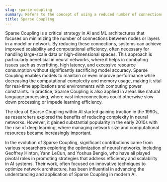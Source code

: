 ```yaml
---
slug: sparse-coupling
summary: Refers to the concept of using a reduced number of connections between components or nodes in a system to enhance computational efficiency and scalability.
title: Sparse Coupling
---
```


Sparse Coupling is a critical strategy in AI and ML architectures that focuses on minimizing the number of connections between nodes or layers in a model or network. By reducing these connections, systems can achieve improved scalability and computational efficiency, often necessary for handling large-scale data or high-dimensional spaces. This approach is particularly beneficial in neural networks, where it helps in combating issues such as overfitting, high latency, and excessive resource consumption without significantly sacrificing model accuracy. Sparse Coupling enables models to maintain or even improve performance while decreasing the computational complexity and memory usage, making it vital for real-time applications and environments with computing power constraints. In practice, Sparse Coupling is also applied in areas like natural language processing, where vast interconnections could otherwise slow down processing or impede learning efficiency.  

The idea of Sparse Coupling within AI started gaining traction in the 1990s, as researchers explored the benefits of reducing complexity in neural networks. However, it gained substantial popularity in the early 2010s with the rise of deep learning, where managing network size and computational resources became increasingly important.  

In the evolution of Sparse Coupling, significant contributions came from various researchers exploring the optimization of neural networks, including Geoffrey Hinton, Yann LeCun, and Yoshua Bengio, who have all played pivotal roles in promoting strategies that address efficiency and scalability in AI systems. Their work, often focused on innovative techniques to optimize network architecture, has been influential in advancing the understanding and application of Sparse Coupling in modern AI.